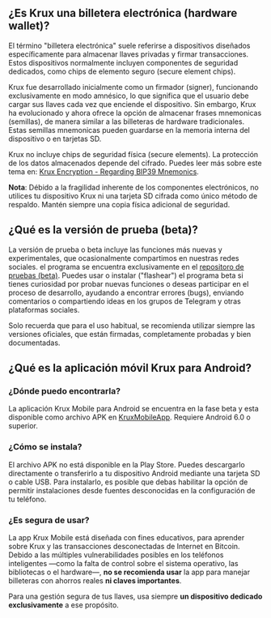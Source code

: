 ## ¿Es Krux una billetera electrónica (hardware wallet)?
El término "billetera electrónica" suele referirse a dispositivos diseñados específicamente para almacenar llaves privadas y firmar transacciones. Estos dispositivos normalmente incluyen componentes de seguridad dedicados, como chips de elemento seguro (secure element chips).

Krux fue desarrollado inicialmente como un firmador (signer), funcionando exclusivamente en modo amnésico, lo que significa que el usuario debe cargar sus llaves cada vez que enciende el dispositivo. Sin embargo, Krux ha evolucionado y ahora ofrece la opción de almacenar frases mnemonicas (semillas), de manera similar a las billeteras de hardware tradicionales. Estas semillas mnemonicas pueden guardarse en la memoria interna del dispositivo o en tarjetas SD.

Krux no incluye chips de seguridad física (secure elements). La protección de los datos almacenados depende del cifrado. Puedes leer más sobre este tema en: [Krux Encryption - Regarding BIP39 Mnemonics](getting-started/features/encryption/encryption.md/#regarding-bip39-mnemonics).

**Nota**: Débido a la fragilidad inherente de los componentes electrónicos, no utilices tu dispositivo Krux ni una tarjeta SD cifrada como único método de respaldo. Mantén siempre una copia física adicional de seguridad.

## ¿Qué es la versión de prueba (beta)?
La versión de prueba o beta incluye las funciones más nuevas y experimentales, que ocasionalmente compartimos en nuestras redes sociales. el programa se encuentra exclusivamente en el [repositoro de pruebas (beta)](https://github.com/odudex/krux_binaries). Puedes usar o instalar ("flashear") el programa beta si tienes curiosidad por probar nuevas funciones o deseas participar en el proceso de desarrollo, ayudando a encontrar errores (bugs), enviando comentarios o compartiendo ideas en los grupos de Telegram y otras plataformas sociales.

Solo recuerda que para el uso habitual, se recomienda utilizar siempre las versiones oficiales, que están firmadas, completamente probadas y bien documentadas. 

## ¿Qué es la aplicación móvil Krux para Android?

### ¿Dónde puedo encontrarla?
La aplicación Krux Mobile para Android se encuentra en la fase beta y esta disponible como archivo APK en [KruxMobileApp](https://github.com/selfcustody/KruxMobileApp). Requiere Android 6.0 o superior.

### ¿Cómo se instala?
El archivo APK no está disponible en la Play Store. Puedes descargarlo directamente o transferirlo a tu dispositivo Android mediante una tarjeta SD o cable USB.
Para instalarlo, es posible que debas habilitar la opción de permitir instalaciones desde fuentes desconocidas en la configuración de tu teléfono.

### ¿Es segura de usar?
La app Krux Mobile está diseñada con fines educativos, para aprender sobre Krux y las transacciones desconectadas de Internet en Bitcoin.
Debido a las múltiples vulnerabilidades posibles en los teléfonos inteligentes —como la falta de control sobre el sistema operativo, las bibliotecas o el hardware—, **no se recomienda usar** la app para manejar billeteras con ahorros reales **ni claves importantes**.

Para una gestión segura de tus llaves, usa siempre **un dispositivo dedicado exclusivamente** a ese propósito.

